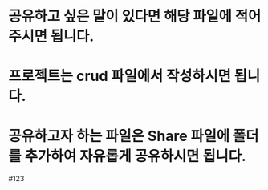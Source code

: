 #  공유하고 싶은 말이 있다면 해당 파일에 적어주시면 됩니다. 
#  프로젝트는 crud 파일에서 작성하시면 됩니다.
#  공유하고자 하는 파일은 Share 파일에 폴더를 추가하여 자유롭게 공유하시면 됩니다.
#123
